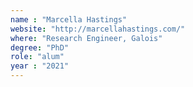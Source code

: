 ```yaml
---
name : "Marcella Hastings"
website: "http://marcellahastings.com/"
where: "Research Engineer, Galois"
degree: "PhD"
role: "alum"
year : "2021"
---
```

